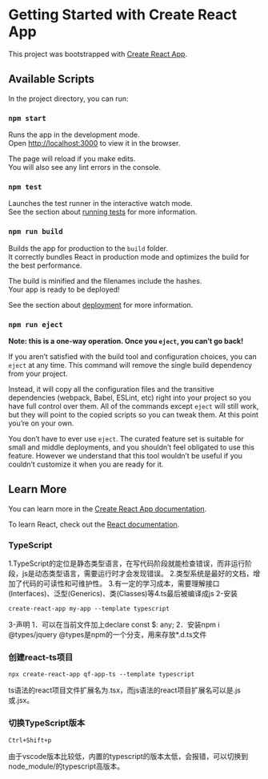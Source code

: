 # Getting Started with Create React App

This project was bootstrapped with [Create React App](https://github.com/facebook/create-react-app).

## Available Scripts

In the project directory, you can run:

### `npm start`

Runs the app in the development mode.\
Open [http://localhost:3000](http://localhost:3000) to view it in the browser.

The page will reload if you make edits.\
You will also see any lint errors in the console.

### `npm test`

Launches the test runner in the interactive watch mode.\
See the section about [running tests](https://facebook.github.io/create-react-app/docs/running-tests) for more information.

### `npm run build`

Builds the app for production to the `build` folder.\
It correctly bundles React in production mode and optimizes the build for the best performance.

The build is minified and the filenames include the hashes.\
Your app is ready to be deployed!

See the section about [deployment](https://facebook.github.io/create-react-app/docs/deployment) for more information.

### `npm run eject`

**Note: this is a one-way operation. Once you `eject`, you can’t go back!**

If you aren’t satisfied with the build tool and configuration choices, you can `eject` at any time. This command will remove the single build dependency from your project.

Instead, it will copy all the configuration files and the transitive dependencies (webpack, Babel, ESLint, etc) right into your project so you have full control over them. All of the commands except `eject` will still work, but they will point to the copied scripts so you can tweak them. At this point you’re on your own.

You don’t have to ever use `eject`. The curated feature set is suitable for small and middle deployments, and you shouldn’t feel obligated to use this feature. However we understand that this tool wouldn’t be useful if you couldn’t customize it when you are ready for it.

## Learn More

You can learn more in the [Create React App documentation](https://facebook.github.io/create-react-app/docs/getting-started).

To learn React, check out the [React documentation](https://reactjs.org/).


### TypeScript
1.TypeScript的定位是静态类型语言，在写代码阶段就能检查错误，而非运行阶段，js是动态类型语言，需要运行时才会发现错误。
2.类型系统是最好的文档，增加了代码的可读性和可维护性。
3.有一定的学习成本，需要理解接口(Interfaces)、泛型(Generics)、类(Classes)等4.ts最后被编译成js
2-安装
```
create-react-app my-app --template typescript
```
3-声明
1．可以在当前文件加上declare const $: any;
2．安装npm i @types/jquery @types是npm的一个分支，用来存放*.d.ts文件



### 创建react-ts项目 
```
npx create-react-app qf-app-ts --template typescript
```
ts语法的react项目文件扩展名为.tsx，而js语法的react项目扩展名可以是.js或.jsx。

### 切换TypeScript版本
```
Ctrl+Shift+p
```
由于vscode版本比较低，内置的typescript的版本太低，会报错，可以切换到node_module/的typescript高版本。
